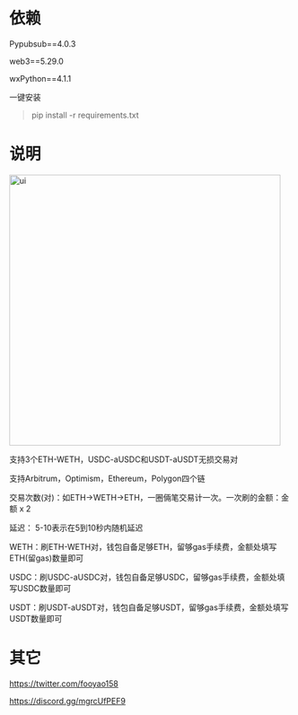 # 依赖

Pypubsub==4.0.3

web3==5.29.0

wxPython==4.1.1

一键安装
> pip install -r requirements.txt


# 说明

<img width="483" alt="ui" src="https://user-images.githubusercontent.com/6670270/203166639-061f8ad3-39bc-4ef4-9b45-986185bfc61e.png">

支持3个ETH-WETH，USDC-aUSDC和USDT-aUSDT无损交易对

支持Arbitrum，Optimism，Ethereum，Polygon四个链

交易次数(对)：如ETH→WETH→ETH，一圈倆笔交易计一次。一次刷的金额：金额 x 2

延迟： 5-10表示在5到10秒内随机延迟

WETH：刷ETH-WETH对，钱包自备足够ETH，留够gas手续费，金额处填写ETH(留gas)数量即可

USDC：刷USDC-aUSDC对，钱包自备足够USDC，留够gas手续费，金额处填写USDC数量即可

USDT：刷USDT-aUSDT对，钱包自备足够USDT，留够gas手续费，金额处填写USDT数量即可

# 其它

https://twitter.com/fooyao158

https://discord.gg/mgrcUfPEF9
